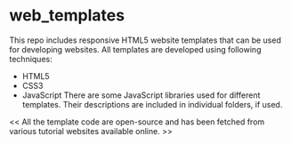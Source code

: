 # web_templates
This repo includes responsive HTML5 website templates that can be used for developing websites. 
All templates are developed using following techniques:
* HTML5
* CSS3
* JavaScript
There are some JavaScript libraries used for different templates. Their descriptions are included in individual folders, if used.

<< All the template code are open-source and has been fetched from various tutorial websites available online. >>
